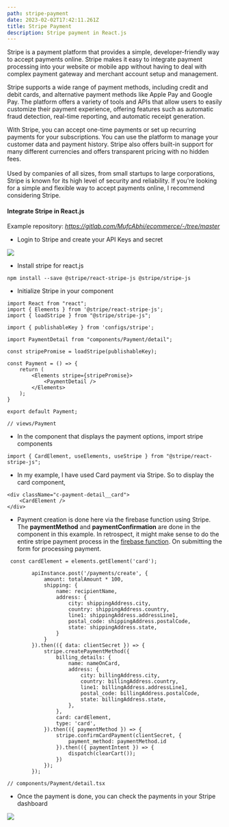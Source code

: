 ```yaml
---
path: stripe-payment
date: 2023-02-02T17:42:11.261Z
title: Stripe Payment
description: Stripe payment in React.js
---
```

Stripe is a payment platform that provides a simple, developer-friendly way to accept payments online. Stripe makes it easy to integrate payment processing into your website or mobile app without having to deal with complex payment gateway and merchant account setup and management.

Stripe supports a wide range of payment methods, including credit and debit cards, and alternative payment methods like Apple Pay and Google Pay. The platform offers a variety of tools and APIs that allow users to easily customize their payment experience, offering features such as automatic fraud detection, real-time reporting, and automatic receipt generation.

With Stripe, you can accept one-time payments or set up recurring payments for your subscriptions. You can use the platform to manage your customer data and payment history. Stripe also offers built-in support for many different currencies and offers transparent pricing with no hidden fees.\
\
Used by companies of all sizes, from small startups to large corporations, Stripe is known for its high level of security and reliability. If you're looking for a simple and flexible way to accept payments online, I recommend considering Stripe.

#### Integrate Stripe in React.js

Example repository: *https://gitlab.com/MufcAbhi/ecommerce/-/tree/master*

* Login to Stripe and create your API Keys and secret

![](https://avipradhanang.files.wordpress.com/2023/02/screenshot-from-2023-02-02-23-06-27.png?w=1024)

* Install stripe for react.js

```
npm install --save @stripe/react-stripe-js @stripe/stripe-js
```

* Initialize Stripe in your component

```
import React from "react";
import { Elements } from '@stripe/react-stripe-js';
import { loadStripe } from "@stripe/stripe-js";

import { publishableKey } from 'configs/stripe';

import PaymentDetail from "components/Payment/detail";

const stripePromise = loadStripe(publishableKey);

const Payment = () => {
    return (
        <Elements stripe={stripePromise}>
            <PaymentDetail />
        </Elements>
    );
}

export default Payment;

// views/Payment
```

* In the component that displays the payment options, import stripe components

```
import { CardElement, useElements, useStripe } from "@stripe/react-stripe-js";
```

* In my example, I have used Card payment via Stripe. So to display the card component,

```
<div className="c-payment-detail__card">
    <CardElement />
</div>
```

* Payment creation is done here via the firebase function using Stripe. The **paymentMethod** and **paymentConfirmation** are done in the component in this example. In retrospect, it might make sense to do the entire stripe payment process in the [firebase function](https://abhijeetpradhanang.com.np/blog/firebase-functions/). On submitting the form for processing payment.

```
 const cardElement = elements.getElement('card');

        apiInstance.post('/payments/create', {
            amount: totalAmount * 100,
            shipping: {
                name: recipientName,
                address: {
                    city: shippingAddress.city,
                    country: shippingAddress.country,
                    line1: shippingAddress.addressLine1,
                    postal_code: shippingAddress.postalCode,
                    state: shippingAddress.state,
                }
            }
        }).then(({ data: clientSecret }) => {
            stripe.createPaymentMethod({
                billing_details: {
                    name: nameOnCard,
                    address: {
                        city: billingAddress.city,
                        country: billingAddress.country,
                        line1: billingAddress.addressLine1,
                        postal_code: billingAddress.postalCode,
                        state: billingAddress.state,
                    },
                },
                card: cardElement,
                type: 'card',
            }).then(({ paymentMethod }) => {
                stripe.confirmCardPayment(clientSecret, {
                    payment_method: paymentMethod.id
                }).then(({ paymentIntent }) => {
                    dispatch(clearCart());
                })
            }); 
        });

// components/Payment/detail.tsx
```

* Once the payment is done, you can check the payments in your Stripe dashboard

![](https://avipradhanang.files.wordpress.com/2023/02/screenshot-from-2023-02-02-23-10-10.png?w=1024)